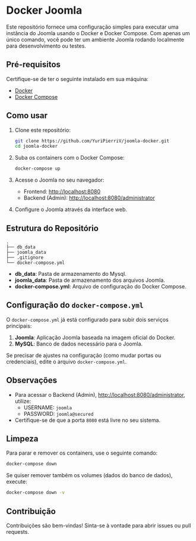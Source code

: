 # Docker Joomla

Este repositório fornece uma configuração simples para executar uma instância do Joomla usando o Docker e Docker Compose. Com apenas um único comando, você pode ter um ambiente Joomla rodando localmente para desenvolvimento ou testes.

## Pré-requisitos

Certifique-se de ter o seguinte instalado em sua máquina:

- [Docker](https://www.docker.com/get-started)
- [Docker Compose](https://docs.docker.com/compose/install/)

## Como usar

1. Clone este repositório:

   ```bash
   git clone https://github.com/YuriPierriV/joomla-docker.git
   cd joomla-docker
   ```

2. Suba os containers com o Docker Compose:

   ```bash
   docker-compose up
   ```

3. Acesse o Joomla no seu navegador:

   - Frontend: [http://localhost:8080](http://localhost:8080)
   - Backend (Admin): [http://localhost:8080/administrator](http://localhost:8080/administrator)

4. Configure o Joomla através da interface web.

## Estrutura do Repositório

```
.
├── db_data
├── joomla_data
├── .gitignore
└── docker-compose.yml
```

- **db_data**: Pasta de armazenamento do Mysql.
- **joomla_data**: Pasta de armazenamento dos arquivos Joomla.
- **docker-compose.yml**: Arquivo de configuração do Docker Compose.


## Configuração do `docker-compose.yml`

O `docker-compose.yml` já está configurado para subir dois serviços principais:

1. **Joomla**: Aplicação Joomla baseada na imagem oficial do Docker.
2. **MySQL**: Banco de dados necessário para o Joomla.

Se precisar de ajustes na configuração (como mudar portas ou credenciais), edite o arquivo `docker-compose.yml`.


## Observações

- Para acessar o Backend (Admin), [http://localhost:8080/administrator](http://localhost:8080/administrator), utilize:
    - USERNAME: `joomla` 
    - PASSWORD: `joomla@secured`
- Certifique-se de que a porta `8080` está livre no seu sistema.

## Limpeza

Para parar e remover os containers, use o seguinte comando:

```bash
docker-compose down
```

Se quiser remover também os volumes (dados do banco de dados), execute:

```bash
docker-compose down -v
```

## Contribuição

Contribuições são bem-vindas! Sinta-se à vontade para abrir issues ou pull requests.
